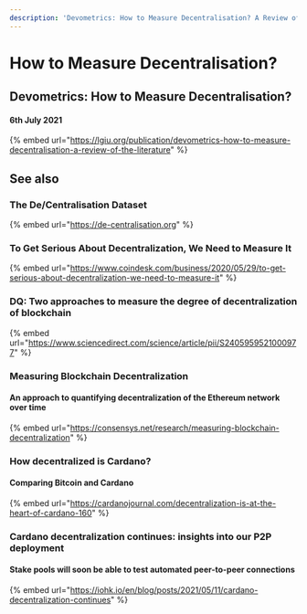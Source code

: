 ```yaml
---
description: 'Devometrics: How to Measure Decentralisation? A Review of the Literature'
---
```


# How to Measure Decentralisation?

## Devometrics: How to Measure Decentralisation?

#### 6th July 2021

{% embed url="https://lgiu.org/publication/devometrics-how-to-measure-decentralisation-a-review-of-the-literature" %}

## See also

### The De/Centralisation Dataset

{% embed url="https://de-centralisation.org" %}

### To Get Serious About Decentralization, We Need to Measure It

{% embed url="https://www.coindesk.com/business/2020/05/29/to-get-serious-about-decentralization-we-need-to-measure-it" %}

### DQ: Two approaches to measure the degree of decentralization of blockchain <a href="#screen-reader-main-title" id="screen-reader-main-title"></a>

{% embed url="https://www.sciencedirect.com/science/article/pii/S2405959521000977" %}

### Measuring Blockchain Decentralization

#### An approach to quantifying decentralization of the Ethereum network over time

{% embed url="https://consensys.net/research/measuring-blockchain-decentralization" %}

### How decentralized is Cardano? <a href="#26dc" id="26dc"></a>

#### Comparing Bitcoin and Cardano <a href="#038f" id="038f"></a>

{% embed url="https://cardanojournal.com/decentralization-is-at-the-heart-of-cardano-160" %}

### Cardano decentralization continues: insights into our P2P deployment

#### Stake pools will soon be able to test automated peer-to-peer connections

{% embed url="https://iohk.io/en/blog/posts/2021/05/11/cardano-decentralization-continues" %}
